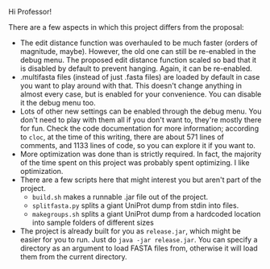 Hi Professor!

There are a few aspects in which this project differs from the proposal:

- The edit distance function was overhauled to be much faster (orders of magnitude, maybe). However, the old one can still be re-enabled in the debug menu. The proposed edit distance function scaled so bad that it is disabled by default to prevent hanging. Again, it can be re-enabled.
- .multifasta files (instead of just .fasta files) are loaded by default in case you want to play around with that. This doesn't change anything in almost every case, but is enabled for your convenience. You can disable it the debug menu too.
- Lots of other new settings can be enabled through the debug menu. You don't need to play with them all if you don't want to, they're mostly there for fun. Check the code documentation for more information; according to `cloc`, at the time of this writing, there are about 571 lines of comments, and 1133 lines of code, so you can explore it if you want to.
- More optimization was done than is strictly required. In fact, the majority of the time spent on this project was probably spent optimizing. I like optimization.
- There are a few scripts here that might interest you but aren't part of the project.
  - `build.sh` makes a runnable .jar file out of the project.
  - `splitfasta.py` splits a giant UniProt dump from stdin into files.
  - `makegroups.sh` splits a giant UniProt dump from a hardcoded location into sample folders of different sizes
- The project is already built for you as `release.jar`, which might be easier for you to run. Just do `java -jar release.jar`. You can specify a directory as an argument to load FASTA files from, otherwise it will load them from the current directory.